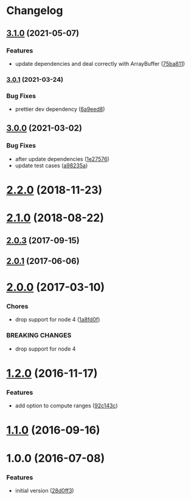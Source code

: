 # Changelog

## [3.1.0](https://www.github.com/cheminfo/nmr-metadata/compare/v3.0.1...v3.1.0) (2021-05-07)


### Features

* update dependencies and deal correctly with ArrayBuffer ([75ba811](https://www.github.com/cheminfo/nmr-metadata/commit/75ba81126fa533884f76692f73639bfd1262aea4))

### [3.0.1](https://www.github.com/cheminfo/nmr-metadata/compare/v3.0.0...v3.0.1) (2021-03-24)


### Bug Fixes

* prettier dev dependency ([6a9eed8](https://www.github.com/cheminfo/nmr-metadata/commit/6a9eed852e43823aa1a040c2dcf77ea85e8526a7))

## [3.0.0](https://github.com/cheminfo/nmr-metadata/compare/v2.4.0...v3.0.0) (2021-03-02)


### Bug Fixes

* after update dependencies ([1e27576](https://github.com/cheminfo/nmr-metadata/commit/1e27576726077533976add748bc356960171297b))
* update test cases ([a98235a](https://github.com/cheminfo/nmr-metadata/commit/a98235a6671cdcf4004c5e9040262341678e110b))

# [2.2.0](https://github.com/cheminfo/nmr-metadata/compare/v2.1.1...v2.2.0) (2018-11-23)



<a name="2.1.0"></a>
# [2.1.0](https://github.com/cheminfo/nmr-metadata/compare/v2.0.3...v2.1.0) (2018-08-22)



<a name="2.0.3"></a>
## [2.0.3](https://github.com/cheminfo/nmr-metadata/compare/v2.0.2...v2.0.3) (2017-09-15)



<a name="2.0.1"></a>
## [2.0.1](https://github.com/cheminfo/nmr-metadata/compare/v2.0.0...v2.0.1) (2017-06-06)



<a name="2.0.0"></a>
# [2.0.0](https://github.com/cheminfo/nmr-metadata/compare/v1.2.0...v2.0.0) (2017-03-10)


### Chores

* drop support for node 4 ([1a8fd0f](https://github.com/cheminfo/nmr-metadata/commit/1a8fd0f))


### BREAKING CHANGES

* drop support for node 4



<a name="1.2.0"></a>
# [1.2.0](https://github.com/cheminfo/nmr-metadata/compare/v1.1.0...v1.2.0) (2016-11-17)


### Features

* add option to compute ranges ([92c143c](https://github.com/cheminfo/nmr-metadata/commit/92c143c))



<a name="1.1.0"></a>
# [1.1.0](https://github.com/cheminfo/nmr-metadata/compare/v1.0.0...v1.1.0) (2016-09-16)



<a name="1.0.0"></a>
# 1.0.0 (2016-07-08)


### Features

* initial version ([28d0ff3](https://github.com/cheminfo/nmr-metadata/commit/28d0ff3))
